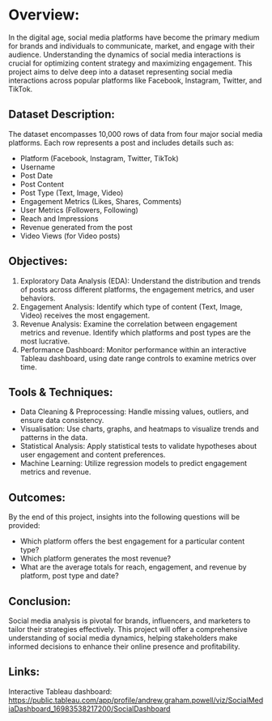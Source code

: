 # Overview:

In the digital age, social media platforms have become the primary medium for brands and individuals to communicate, market, and engage with their audience. Understanding the dynamics of social media interactions is crucial for optimizing content strategy and maximizing engagement. This project aims to delve deep into a dataset representing social media interactions across popular platforms like Facebook, Instagram, Twitter, and TikTok.

 

## Dataset Description:

The dataset encompasses 10,000 rows of data from four major social media platforms. Each row represents a post and includes details such as:
- Platform (Facebook, Instagram, Twitter, TikTok)
- Username
- Post Date
- Post Content
- Post Type (Text, Image, Video)
- Engagement Metrics (Likes, Shares, Comments)
- User Metrics (Followers, Following)
- Reach and Impressions
- Revenue generated from the post
- Video Views (for Video posts)

 

## Objectives:

1. Exploratory Data Analysis (EDA): Understand the distribution and trends of posts across different platforms, the engagement metrics, and user behaviors.
2. Engagement Analysis: Identify which type of content (Text, Image, Video) receives the most engagement.
3. Revenue Analysis: Examine the correlation between engagement metrics and revenue. Identify which platforms and post types are the most lucrative.
4. Performance Dashboard: Monitor performance within an interactive Tableau dashboard, using date range controls to examine metrics over time.

 

## Tools & Techniques:

- Data Cleaning & Preprocessing: Handle missing values, outliers, and ensure data consistency.
- Visualisation: Use charts, graphs, and heatmaps to visualize trends and patterns in the data.
- Statistical Analysis: Apply statistical tests to validate hypotheses about user engagement and content preferences.
- Machine Learning: Utilize regression models to predict engagement metrics and revenue.

 

## Outcomes:

By the end of this project, insights into the following questions will be provided:
- Which platform offers the best engagement for a particular content type?
- Which platform generates the most revenue?
- What are the average totals for reach, engagement, and revenue by platform, post type and date?

 

## Conclusion: 

Social media analysis is pivotal for brands, influencers, and marketers to tailor their strategies effectively. This project will offer a comprehensive understanding of social media dynamics, helping stakeholders make informed decisions to enhance their online presence and profitability.

## Links:

Interactive Tableau dashboard: https://public.tableau.com/app/profile/andrew.graham.powell/viz/SocialMediaDashboard_16983538217200/SocialDashboard
